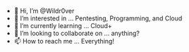 - 👋 Hi, I’m @Wildr0ver
- 👀 I’m interested in ... Pentesting, Programming, and Cloud
- 🌱 I’m currently learning ... Cloud+
- 💞️ I’m looking to collaborate on ... anything?
- 📫 How to reach me ... Everything!

<!---
Wildr0ver/Wildr0ver is a ✨ special ✨ repository because its `README.md` (this file) appears on your GitHub profile.
You can click the Preview link to take a look at your changes.
--->
